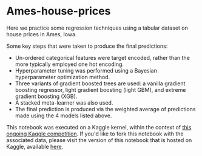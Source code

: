 # Ames-house-prices

Here we practice some regression techniques using a tabular dataset on house prices in Ames, Iowa.

Some key steps that were taken to produce the final predictions:
* Un-ordered categorical features were target encoded, rather than the more typically employed one hot encoding.
* Hyperparameter tuning was performed using a Bayesian hyperparameter optimization method.
* Three variants of gradient boosted trees are used: a vanilla gradient boosting regressor, light gradient boosting (light GBM), and extreme gradient boosting (XGB).
* A stacked meta-learner was also used.
* The final prediction is produced via the weighted average of predictions made using the 4 models listed above.

This notebook was executed on a Kaggle kernel, within the context of [this ongoing Kaggle competition](https://www.kaggle.com/c/house-prices-advanced-regression-techniques). If you'd like to fork this notebook with the associated data, please visit the version of this notebook that is hosted on Kaggle, available [here](https://www.kaggle.com/yuempark/ames-iowa-house-price-prediction).
